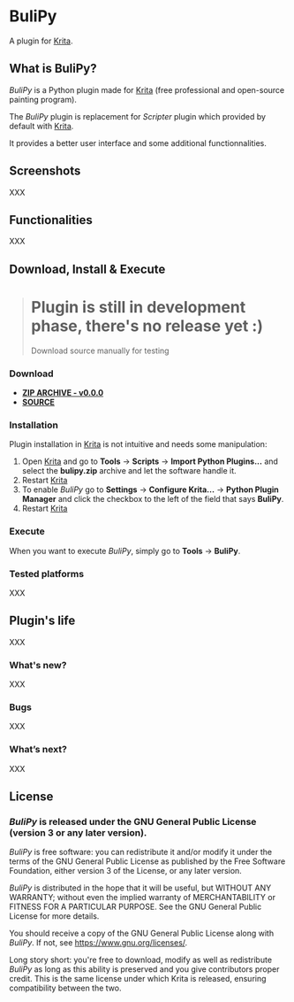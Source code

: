 # BuliPy

A plugin for [Krita](https://krita.org).


## What is BuliPy?
*BuliPy* is a Python plugin made for [Krita](https://krita.org) (free professional and open-source painting program).

The *BuliPy* plugin is replacement for *Scripter* plugin which provided by default with [Krita](https://krita.org).

It provides a better user interface and some additional functionnalities.


## Screenshots

XXX

## Functionalities

XXX

## Download, Install & Execute

> # Plugin is still in development phase, there's no release yet :)
> Download source manually for testing


### Download
+ **[ZIP ARCHIVE - v0.0.0](https://github.com/Grum999/BuliPy/releases/download/0.0.0/bulipy.zip)**
+ **[SOURCE](https://github.com/Grum999/BuliPy)**


### Installation

Plugin installation in [Krita](https://krita.org) is not intuitive and needs some manipulation:

1. Open [Krita](https://krita.org) and go to **Tools** -> **Scripts** -> **Import Python Plugins...** and select the **bulipy.zip** archive and let the software handle it.
2. Restart [Krita](https://krita.org)
3. To enable *BuliPy* go to **Settings** -> **Configure Krita...** -> **Python Plugin Manager** and click the checkbox to the left of the field that says **BuliPy**.
4. Restart [Krita](https://krita.org)



### Execute

When you want to execute *BuliPy*, simply go to **Tools** -> **BuliPy**.


### Tested platforms

XXX


## Plugin's life

XXX

### What's new?

XXX


### Bugs

XXX


### What’s next?

XXX

## License

### *BuliPy* is released under the GNU General Public License (version 3 or any later version).

*BuliPy* is free software: you can redistribute it and/or modify it under the terms of the GNU General Public License as published by the Free Software Foundation, either version 3 of the License, or any later version.

*BuliPy* is distributed in the hope that it will be useful, but WITHOUT ANY WARRANTY; without even the implied warranty of MERCHANTABILITY or FITNESS FOR A PARTICULAR PURPOSE. See the GNU General Public License for more details.

You should receive a copy of the GNU General Public License along with *BuliPy*. If not, see <https://www.gnu.org/licenses/>.


Long story short: you're free to download, modify as well as redistribute *BuliPy* as long as this ability is preserved and you give contributors proper credit. This is the same license under which Krita is released, ensuring compatibility between the two.
